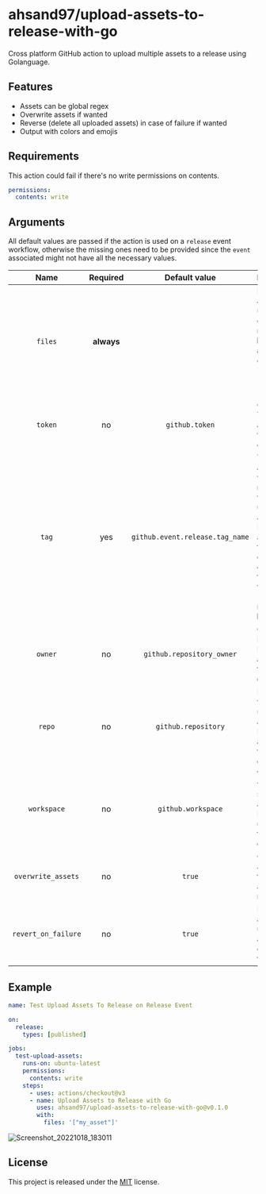 # ahsand97/upload-assets-to-release-with-go
Cross platform GitHub action to upload multiple assets to a release using Golanguage.

## Features
- Assets can be global regex
- Overwrite assets if wanted
- Reverse (delete all uploaded assets) in case of failure if wanted
- Output with colors and emojis

## Requirements
This action could fail if there's no write permissions on contents.

```yml
permissions:
  contents: write
```

## Arguments
All default values are passed if the action is used on a `release` event workflow, otherwise the missing ones need to be provided since the `event` associated might not have all the necessary values.

|Name|Required|Default value|Description|
|:---:|:---:|:---:|:---|
|`files`|**always**||Paths of the assets to be uploaded, it can be glob regex. **It must be a string array**. For example: `files: '["my_asset", "*.py", "dist/*"]'`|
|`token`|no|`github.token`|GitHub Acess Token. Picked automatically from `github` context.|
|`tag`|yes|`github.event.release.tag_name`|Tag associated with the release where to upload the assets. Picked automatically from `github` context if the `event` that triggered the workflow is `release`, if not, **it must be provided**.|
|`owner`|no|`github.repository_owner`|Owner of Respository. Picked automatically from `github` context.|
|`repo`|no|`github.repository`|Repository where to upload assets. Picked automatically from `github` context.|
|`workspace`|no|`github.workspace`|Workspace where to search the assets. Picked utomatically from `github` context.|
|`overwrite_assets`|no|`true`|Overwrite assets if they're already in the release.|
|`revert_on_failure`|no|`true`|Revert (delete all already uploaded assets) in case of failure.|

## Example
```yml
name: Test Upload Assets To Release on Release Event

on:
  release:
    types: [published]

jobs:
  test-upload-assets:
    runs-on: ubuntu-latest
    permissions:
      contents: write
    steps:
      - uses: actions/checkout@v3
      - name: Upload Assets to Release with Go
        uses: ahsand97/upload-assets-to-release-with-go@v0.1.0
        with:
          files: '["my_asset"]'
```
![Screenshot_20221018_183011](https://user-images.githubusercontent.com/32344641/196568443-bad71ef6-22e1-4837-91fe-503bc3a1e9b5.png)

## License
This project is released under the [MIT](https://github.com/ahsand97/upload-assets-to-release-with-go/blob/main/LICENSE) license.
